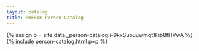 ```yaml
---
layout: catalog
title: SWERIK Person Catalog
---
```

{% assign p = site.data._person-catalog.i-9kxSuouuwmqt1Fib8fHVwA %}
{% include person-catalog.html p=p %}

